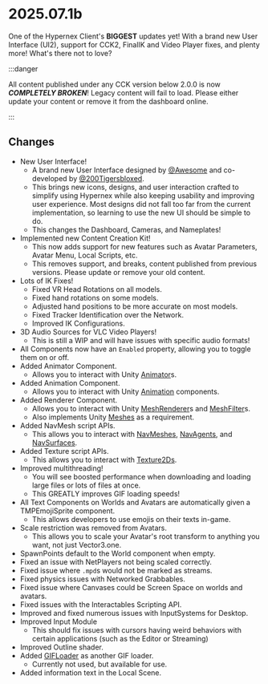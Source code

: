 # 2025.07.1b

One of the Hypernex Client's **BIGGEST** updates yet! With a brand new User Interface (UI2), support for CCK2, FinalIK and Video Player fixes, and plenty more! What's there not to love?

:::danger

All content published under any CCK version below 2.0.0 is now ***COMPLETELY BROKEN***! Legacy content will fail to load. Please either update your content or remove it from the dashboard online.

:::

## Changes

+ New User Interface!
  + A brand new User Interface designed by [@Awesome](https://play.hypernex.dev/dashboard?id=user_0c4564e3-1028-4f2c-a04b-77f1a169b2ac) and co-developed by [@200Tigersbloxed](https://play.hypernex.dev/dashboard?id=user_df9adfe6-f974-4b2c-a0b2-c574863c6fb6).
  + This brings new icons, designs, and user interaction crafted to simplify using Hypernex while also keeping usability and improving user experience. Most designs did not fall too far from the current implementation, so learning to use the new UI should be simple to do.
  + This changes the Dashboard, Cameras, and Nameplates!
+ Implemented new Content Creation Kit!
  + This now adds support for new features such as Avatar Parameters, Avatar Menu, Local Scripts, etc.
  + This removes support, and breaks, content published from previous versions. Please update or remove your old content.
+ Lots of IK Fixes!
  + Fixed VR Head Rotations on all models.
  + Fixed hand rotations on some models.
  + Adjusted hand positions to be more accurate on most models.
  + Fixed Tracker Identification over the Network.
  + Improved IK Configurations.
+ 3D Audio Sources for VLC Video Players!
  + This is still a WIP and will have issues with specific audio formats!
+ All Components now have an `Enabled` property, allowing you to toggle them on or off.
+ Added Animator Component.
  + Allows you to interact with Unity [Animator](https://docs.unity3d.com/2023.2/Documentation/ScriptReference/Animator.html)s.
+ Added Animation Component.
  + Allows you to interact with Unity [Animation](https://docs.unity3d.com/2023.2/Documentation/ScriptReference/Animation.html) components.
+ Added Renderer Component.
  + Allows you to interact with Unity [MeshRenderer](https://docs.unity3d.com/2023.2/Documentation/ScriptReference/MeshRenderer.html)s and [MeshFilter](https://docs.unity3d.com/2023.2/Documentation/ScriptReference/MeshFilter.html)s.
  + Also implements Unity [Meshes](https://docs.unity3d.com/2023.2/Documentation/ScriptReference/Mesh.html) as a requirement.
+ Added NavMesh script APIs.
  + This allows you to interact with [NavMeshes](https://docs.unity3d.com/2023.2/Documentation/ScriptReference/AI.NavMesh.html), [NavAgents](https://docs.unity3d.com/2023.2/Documentation/ScriptReference/AI.NavMeshAgent.html), and [NavSurfaces](https://docs.unity3d.com/Packages/com.unity.ai.navigation@2.0/api/Unity.AI.Navigation.NavMeshSurface.html).
+ Added Texture script APIs.
  + This allows you to interact with [Texture2Ds](https://docs.unity3d.com/2023.2/Documentation/ScriptReference/Texture2D.html).
+ Improved multithreading!
  + You will see boosted performance when downloading and loading large files or lots of files at once.
  + This GREATLY improves GIF loading speeds!
+ All Text Components on Worlds and Avatars are automatically given a TMPEmojiSprite component.
  + This allows developers to use emojis on their texts in-game.
+ Scale restriction was removed from Avatars.
  + This allows you to scale your Avatar's root transform to anything you want, not just Vector3.one.
+ SpawnPoints default to the World component when empty.
+ Fixed an issue with NetPlayers not being scaled correctly.
+ Fixed issue where `.mpd`s would not be marked as streams.
+ Fixed physics issues with Networked Grabbables.
+ Fixed issue where Canvases could be Screen Space on worlds and avatars.
+ Fixed issues with the Interactables Scripting API.
+ Improved and fixed numerous issues with InputSystems for Desktop.
+ Improved Input Module
  + This should fix issues with cursors having weird behaviors with certain applications (such as the Editor or Streaming)
+ Improved Outline shader.
+ Added [GIFLoader](https://github.com/Bunny83/Utilities/blob/master/WorkInProgress/GIFLoader.cs) as another GIF loader.
  + Currently not used, but available for use.
+ Added information text in the Local Scene.